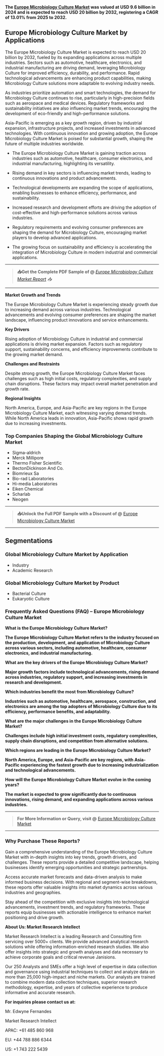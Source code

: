 <p><strong>The <a href="https://www.marketresearchintellect.com/download-sample/?rid=218931&amp;utm_source=Pulse-April-Europe&amp;utm_medium=852">Europe Microbiology Culture Market</a> was valued at USD 9.6 billion in 2024 and is expected to reach USD 20 billion by 2032, registering a CAGR of 13.01% from 2025 to 2032.</strong></p><h2>Europe Microbiology Culture Market by Applications&nbsp;</h2><p><p>The Europe Microbiology Culture Market is expected to reach USD 20 billion by 2032, fueled by its expanding applications across multiple industries. Sectors such as automotive, healthcare, electronics, and industrial manufacturing are driving demand, leveraging Microbiology Culture for improved efficiency, durability, and performance. Rapid technological advancements are enhancing product capabilities, making Microbiology Culture solutions more adaptable to evolving industry needs.</p><p>As industries prioritize automation and smart technologies, the demand for Microbiology Culture continues to rise, particularly in high-precision fields such as aerospace and medical devices. Regulatory frameworks and sustainability initiatives are also influencing market trends, encouraging the development of eco-friendly and high-performance solutions.</p><p>Asia-Pacific is emerging as a key growth region, driven by industrial expansion, infrastructure projects, and increased investments in advanced technologies. With continuous innovation and growing adoption, the Europe Microbiology Culture Market is poised for substantial growth, shaping the future of multiple industries worldwide.</p></p><ul><li><p>The Europe Microbiology Culture Market is gaining traction across industries such as automotive, healthcare, consumer electronics, and industrial manufacturing, highlighting its versatility.</p></li><li><p>Rising demand in key sectors is influencing market trends, leading to continuous innovations and product advancements.</p></li><li><p>Technological developments are expanding the scope of applications, enabling businesses to enhance efficiency, performance, and sustainability.</p></li><li><p>Increased research and development efforts are driving the adoption of cost-effective and high-performance solutions across various industries.</p></li><li><p>Regulatory requirements and evolving consumer preferences are shaping the demand for Microbiology Culture, encouraging market players to develop advanced applications.</p></li><li><p>The growing focus on sustainability and efficiency is accelerating the integration of Microbiology Culture in modern industrial and commercial applications.</p></li></ul><hr /><blockquote><p><strong><span class="font-[700]">📥Get the Complete PDF Sample of @ </span></strong><em><span class="font-[700]"><a href="https://www.marketresearchintellect.com/download-sample/?rid=218931&amp;utm_source=Pulse-April-Europe&amp;utm_medium=852" target="_blank" data-tracking-control-name="article-ssr-frontend-pulse_little-text-block" data-tracking-will-navigate="" data-test-link="">Europe Microbiology Culture Market Report</a>&nbsp;📥</span></em></p></blockquote><hr /><p class="" data-start="77" data-end="360"><strong data-start="77" data-end="105">Market Growth and Trends</strong></p><p class="" data-start="77" data-end="360">The Europe Microbiology Culture Market is experiencing steady growth due to increasing demand across various industries. Technological advancements and evolving consumer preferences are shaping the market landscape, influencing product innovations and service enhancements.</p><p class="" data-start="362" data-end="606"><strong data-start="362" data-end="377">Key Drivers</strong></p><p class="" data-start="362" data-end="606">Rising adoption of Microbiology Culture in industrial and commercial applications is driving market expansion. Factors such as regulatory support, sustainability concerns, and efficiency improvements contribute to the growing market demand.</p><p class="" data-start="608" data-end="849"><strong data-start="608" data-end="637">Challenges and Restraints</strong></p><p class="" data-start="608" data-end="849">Despite strong growth, the Europe Microbiology Culture Market faces challenges such as high initial costs, regulatory complexities, and supply chain disruptions. These factors may impact overall market penetration and growth rate.</p><p class="" data-start="851" data-end="1095"><strong data-start="851" data-end="872">Regional Insights</strong></p><p class="" data-start="851" data-end="1095">North America, Europe, and Asia-Pacific are key regions in the Europe Microbiology Culture Market, each witnessing varying demand trends. While North America leads in innovation, Asia-Pacific shows rapid growth due to increasing investments.</p><p><h3>Top Companies Shaping the Global Microbiology Culture Market </h3><ul><li>Sigma-aldrich</li><li>Merck Millipore</li><li>Thermo Fisher Scientific</li><li>BectonDickinson And Co.</li><li>Biomrieux Sa</li><li>Bio-rad Laboratories</li><li>Hi-media Laboratories</li><li>Eiken Chemical</li><li>Scharlab</li><li>Neogen</li></ul></p><hr /><blockquote><p><strong>📥Unlock the Full PDF Sample with a Discount of @</strong> <a href="https://www.marketresearchintellect.com/ask-for-discount/?rid=218931&amp;utm_source=Pulse-April-Europe&amp;utm_medium=852">Europe Microbiology Culture Market</a></p></blockquote><hr /><p><h2>Segmentations</h2><h3>Global Microbiology Culture Market by Application</h3><ul><li>Industry</li><li>Academic Research</li></ul><h3>Global Microbiology Culture Market by Product</h3><ul><li>Bacterial Culture</li><li>Eukaryotic Culture</li></ul></p><h3><strong>Frequently Asked Questions (FAQ) &ndash; Europe Microbiology Culture Market</strong></h3><p><strong>What is the Europe Microbiology Culture Market?</strong></p><p><strong>The Europe Microbiology Culture Market refers to the industry focused on the production, development, and application of Microbiology Culture across various sectors, including automotive, healthcare, consumer electronics, and industrial manufacturing.</strong></p><p><strong>What are the key drivers of the Europe Microbiology Culture Market?</strong></p><p><strong>Major growth factors include technological advancements, rising demand across industries, regulatory support, and increasing investments in research and development.</strong></p><p><strong>Which industries benefit the most from Microbiology Culture?</strong></p><p><strong>Industries such as automotive, healthcare, aerospace, construction, and electronics are among the top adopters of Microbiology Culture due to its efficiency, performance benefits, and adaptability.</strong></p><p><strong>What are the major challenges in the Europe Microbiology Culture Market?</strong></p><p><strong>Challenges include high initial investment costs, regulatory complexities, supply chain disruptions, and competition from alternative solutions.</strong></p><p><strong>Which regions are leading in the Europe Microbiology Culture Market?</strong></p><p><strong>North America, Europe, and Asia-Pacific are key regions, with Asia-Pacific experiencing the fastest growth due to increasing industrialization and technological advancements.</strong></p><p><strong>How will the Europe Microbiology Culture Market evolve in the coming years?</strong></p><p><strong>The market is expected to grow significantly due to continuous innovations, rising demand, and expanding applications across various industries.</strong></p><hr /><blockquote><p><span class="font-[700]"><strong>For More Information or Query, visit&nbsp;@</strong>&nbsp;</span><span class="font-[700]"><a href="https://www.marketresearchintellect.com/product/global-microbiology-culture-market-size-and-forcast/?utm_source=Linkedin&utm_medium=852" target="_blank" data-tracking-control-name="article-ssr-frontend-pulse_little-text-block" data-tracking-will-navigate="" data-test-link="">Europe Microbiology Culture Market</a></span></p></blockquote><hr /><h3><strong data-start="0" data-end="31">Why Purchase These Reports?</strong></h3><p class="" data-start="35" data-end="297">Gain a comprehensive understanding of the Europe Microbiology Culture Market with in-depth insights into key trends, growth drivers, and challenges. These reports provide a detailed competitive landscape, helping businesses identify emerging opportunities and strategic partnerships.</p><p class="" data-start="299" data-end="540">Access accurate market forecasts and data-driven analysis to make informed business decisions. With regional and segment-wise breakdowns, these reports offer valuable insights into market dynamics across various industries and geographies.</p><p class="" data-start="542" data-end="784">Stay ahead of the competition with exclusive insights into technological advancements, investment trends, and regulatory frameworks. These reports equip businesses with actionable intelligence to enhance market positioning and drive growth.</p><p><strong><span class="font-[700]">About Us: Market Research Intellect</span></strong></p><p><span class="">Market Research Intellect is a leading Research and Consulting firm servicing over 5000+ clients. We provide advanced analytical research solutions while offering information-enriched research studies.&nbsp;</span>We also offer insights into strategic and growth analyses and data necessary to achieve corporate goals and critical revenue Janisions.</p><p><span class="">Our 250 Analysts and SMEs offer a high level of expertise in data collection and governance using industrial techniques to collect and analyze data on more than 25,000 high-impact and niche markets. Our analysts are trained to combine modern data collection techniques, superior research methodology, expertise, and years of collective experience to produce informative and accurate research.</span></p><p><strong>For inquiries please contact us at:</strong></p><p>Mr. Edwyne Fernandes</p><p>Market Research Intellect</p><p>APAC: +61 485 860 968</p><p>EU: +44 788 886 6344</p><p>US: +1 743 222 5439</p>